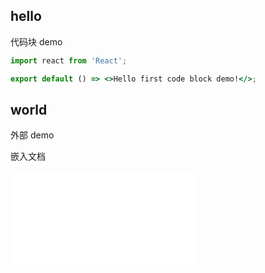 ## hello

代码块 demo

```jsx
import react from 'React';

export default () => <>Hello first code block demo!</>;
```

## world

外部 demo

<code src="./demo.tsx"></code>

嵌入文档

<embed src="./hello/index.md"></embed>
